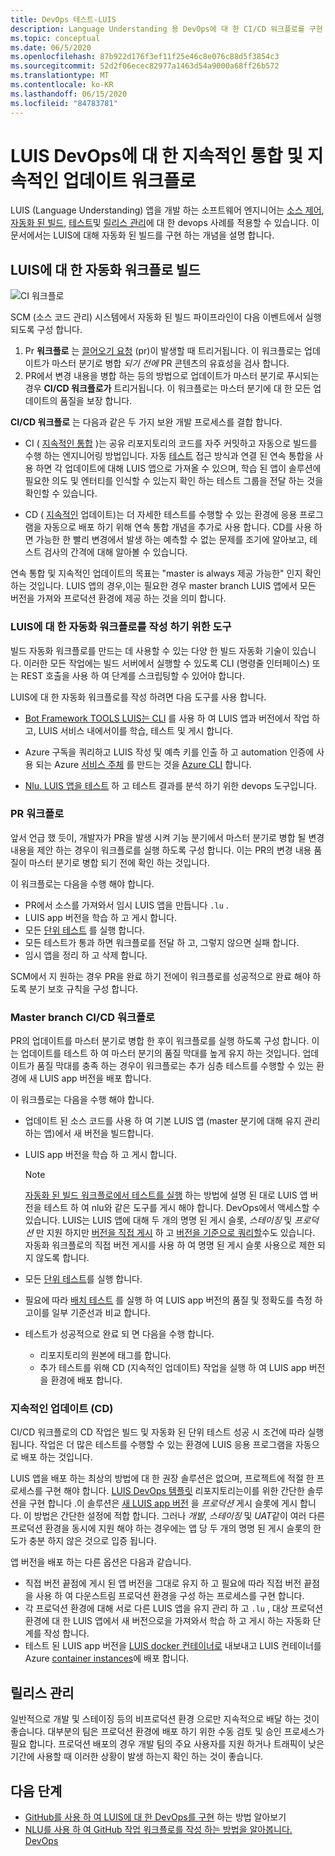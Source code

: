```yaml
---
title: DevOps 테스트-LUIS
description: Language Understanding 용 DevOps에 대 한 CI/CD 워크플로를 구현 하는 방법 (LUIS)
ms.topic: conceptual
ms.date: 06/5/2020
ms.openlocfilehash: 87b922d176f3ef11f25e46c8e076c88d5f3854c3
ms.sourcegitcommit: 52d2f06ecec82977a1463d54a9000a68ff26b572
ms.translationtype: MT
ms.contentlocale: ko-KR
ms.lasthandoff: 06/15/2020
ms.locfileid: "84783781"
---
```

# <a name="continuous-integration-and-continuous-delivery-workflows-for-luis-devops"></a>LUIS DevOps에 대 한 지속적인 통합 및 지속적인 업데이트 워크플로

LUIS (Language Understanding) 앱을 개발 하는 소프트웨어 엔지니어는 [소스 제어](luis-concept-devops-sourcecontrol.md), [자동화 된 빌드](luis-concept-devops-automation.md), [테스트](luis-concept-devops-testing.md)및 [릴리스 관리](luis-concept-devops-automation.md#release-management)에 대 한 devops 사례를 적용할 수 있습니다. 이 문서에서는 LUIS에 대해 자동화 된 빌드를 구현 하는 개념을 설명 합니다.

## <a name="build-automation-workflows-for-luis"></a>LUIS에 대 한 자동화 워크플로 빌드

![CI 워크플로](./media/luis-concept-devops-automation/luis-automation.png)

SCM (소스 코드 관리) 시스템에서 자동화 된 빌드 파이프라인이 다음 이벤트에서 실행 되도록 구성 합니다.

1. Pr **워크플로** 는 [끌어오기 요청](https://help.github.com/github/collaborating-with-issues-and-pull-requests/about-pull-requests) (pr)이 발생할 때 트리거됩니다. 이 워크플로는 업데이트가 마스터 분기로 병합 *되기 전에* PR 콘텐츠의 유효성을 검사 합니다.
1. PR에서 변경 내용을 병합 하는 등의 방법으로 업데이트가 마스터 분기로 푸시되는 경우 **CI/CD 워크플로가** 트리거됩니다. 이 워크플로는 마스터 분기에 대 한 모든 업데이트의 품질을 보장 합니다.

**CI/CD 워크플로** 는 다음과 같은 두 가지 보완 개발 프로세스를 결합 합니다.

* CI ( [지속적인 통합](https://docs.microsoft.com/azure/devops/learn/what-is-continuous-integration) )는 공유 리포지토리의 코드를 자주 커밋하고 자동으로 빌드를 수행 하는 엔지니어링 방법입니다. 자동 [테스트](luis-concept-devops-testing.md) 접근 방식과 연결 된 연속 통합을 사용 하면 각 업데이트에 대해 LUIS 앱으로 가져올 수 있으며, 학습 된 앱이 솔루션에 필요한 의도 및 엔터티를 인식할 수 있는지 확인 하는 테스트 그룹을 전달 하는 것을 확인할 수 있습니다.

* CD ( [지속적인](https://docs.microsoft.com/azure/devops/learn/what-is-continuous-delivery) 업데이트)는 더 자세한 테스트를 수행할 수 있는 환경에 응용 프로그램을 자동으로 배포 하기 위해 연속 통합 개념을 추가로 사용 합니다. CD를 사용 하면 가능한 한 빨리 변경에서 발생 하는 예측할 수 없는 문제를 조기에 알아보고, 테스트 검사의 간격에 대해 알아볼 수 있습니다.

연속 통합 및 지속적인 업데이트의 목표는 "master is always 제공 가능한" 인지 확인 하는 것입니다. LUIS 앱의 경우,이는 필요한 경우 master branch LUIS 앱에서 모든 버전을 가져와 프로덕션 환경에 제공 하는 것을 의미 합니다.

### <a name="tools-for-building-automation-workflows-for-luis"></a>LUIS에 대 한 자동화 워크플로를 작성 하기 위한 도구

빌드 자동화 워크플로를 만드는 데 사용할 수 있는 다양 한 빌드 자동화 기술이 있습니다. 이러한 모든 작업에는 빌드 서버에서 실행할 수 있도록 CLI (명령줄 인터페이스) 또는 REST 호출을 사용 하 여 단계를 스크립팅할 수 있어야 합니다.

LUIS에 대 한 자동화 워크플로를 작성 하려면 다음 도구를 사용 합니다.

* [Bot Framework TOOLS LUIS는 CLI](https://github.com/microsoft/botbuilder-tools/tree/master/packages/LUIS) 를 사용 하 여 LUIS 앱과 버전에서 작업 하 고, LUIS 서비스 내에서이를 학습, 테스트 및 게시 합니다.

* Azure 구독을 쿼리하고 LUIS 작성 및 예측 키를 인출 하 고 automation 인증에 사용 되는 Azure [서비스 주체](https://docs.microsoft.com/cli/azure/ad/sp?view=azure-cli-latest) 를 만드는 것을 [Azure CLI](https://docs.microsoft.com/cli/azure/?view=azure-cli-latest) 합니다.

* [Nlu. ](https://github.com/microsoft/NLU.DevOps) [LUIS 앱을 테스트](luis-concept-devops-testing.md) 하 고 테스트 결과를 분석 하기 위한 devops 도구입니다.

### <a name="the-pr-workflow"></a>PR 워크플로

앞서 언급 했 듯이, 개발자가 PR을 발생 시켜 기능 분기에서 마스터 분기로 병합 될 변경 내용을 제안 하는 경우이 워크플로를 실행 하도록 구성 합니다. 이는 PR의 변경 내용 품질이 마스터 분기로 병합 되기 전에 확인 하는 것입니다.

이 워크플로는 다음을 수행 해야 합니다.

* PR에서 소스를 가져와서 임시 LUIS 앱을 만듭니다 `.lu` .
* LUIS app 버전을 학습 하 고 게시 합니다.
* 모든 [단위 테스트](luis-concept-devops-testing.md) 를 실행 합니다.
* 모든 테스트가 통과 하면 워크플로를 전달 하 고, 그렇지 않으면 실패 합니다.
* 임시 앱을 정리 하 고 삭제 합니다.

SCM에서 지 원하는 경우 PR을 완료 하기 전에이 워크플로를 성공적으로 완료 해야 하도록 분기 보호 규칙을 구성 합니다.

### <a name="the-master-branch-cicd-workflow"></a>Master branch CI/CD 워크플로

PR의 업데이트를 마스터 분기로 병합 한 후이 워크플로를 실행 하도록 구성 합니다. 이는 업데이트를 테스트 하 여 마스터 분기의 품질 막대를 높게 유지 하는 것입니다. 업데이트가 품질 막대를 충족 하는 경우이 워크플로는 추가 심층 테스트를 수행할 수 있는 환경에 새 LUIS app 버전을 배포 합니다.

이 워크플로는 다음을 수행 해야 합니다.

* 업데이트 된 소스 코드를 사용 하 여 기본 LUIS 앱 (master 분기에 대해 유지 관리 하는 앱)에서 새 버전을 빌드합니다.

* LUIS app 버전을 학습 하 고 게시 합니다.

  > [!NOTE]
  > [자동화 된 빌드 워크플로에서 테스트를 실행](luis-concept-devops-testing.md#running-tests-in-an-automated-build-workflow) 하는 방법에 설명 된 대로 LUIS 앱 버전을 테스트 하 여 nlu와 같은 도구를 게시 해야 합니다. DevOps에서 액세스할 수 있습니다. LUIS는 LUIS 앱에 대해 두 개의 명명 된 게시 슬롯, *스테이징* 및 *프로덕션* 만 지원 하지만 [버전을 직접 게시](https://github.com/microsoft/botframework-cli/blob/master/packages/luis/README.md#bf-luisapplicationpublish) 하 고 [버전을 기준으로 쿼리할](https://docs.microsoft.com/azure/cognitive-services/luis/luis-migration-api-v3#changes-by-slot-name-and-version-name)수도 있습니다. 자동화 워크플로의 직접 버전 게시를 사용 하 여 명명 된 게시 슬롯 사용으로 제한 되지 않도록 합니다.

* 모든 [단위 테스트](luis-concept-devops-testing.md)를 실행 합니다.

* 필요에 따라 [배치 테스트](luis-concept-devops-testing.md#how-to-do-unit-testing-and-batch-testing) 를 실행 하 여 LUIS app 버전의 품질 및 정확도를 측정 하 고이를 일부 기준선과 비교 합니다.

* 테스트가 성공적으로 완료 되 면 다음을 수행 합니다.
  * 리포지토리의 원본에 태그를 합니다.
  * 추가 테스트를 위해 CD (지속적인 업데이트) 작업을 실행 하 여 LUIS app 버전을 환경에 배포 합니다.

### <a name="continuous-delivery-cd"></a>지속적인 업데이트 (CD)

CI/CD 워크플로의 CD 작업은 빌드 및 자동화 된 단위 테스트 성공 시 조건에 따라 실행 됩니다. 작업은 더 많은 테스트를 수행할 수 있는 환경에 LUIS 응용 프로그램을 자동으로 배포 하는 것입니다.

LUIS 앱을 배포 하는 최상의 방법에 대 한 권장 솔루션은 없으며, 프로젝트에 적절 한 프로세스를 구현 해야 합니다. [LUIS DevOps 템플릿](https://github.com/Azure-Samples/LUIS-DevOps-Template) 리포지토리는이를 위한 간단한 솔루션을 구현 합니다 .이 솔루션은 [새 LUIS app 버전](https://docs.microsoft.com/azure/cognitive-services/luis/luis-how-to-publish-app) 을 *프로덕션* 게시 슬롯에 게시 합니다. 이 방법은 간단한 설정에 적합 합니다. 그러나 *개발*, *스테이징* 및 *UAT*같이 여러 다른 프로덕션 환경을 동시에 지원 해야 하는 경우에는 앱 당 두 개의 명명 된 게시 슬롯의 한도가 충분 하지 않은 것으로 입증 됩니다.

앱 버전을 배포 하는 다른 옵션은 다음과 같습니다.

* 직접 버전 끝점에 게시 된 앱 버전을 그대로 유지 하 고 필요에 따라 직접 버전 끝점을 사용 하 여 다운스트림 프로덕션 환경을 구성 하는 프로세스를 구현 합니다.
* 각 프로덕션 환경에 대해 서로 다른 LUIS 앱을 유지 관리 하 고 `.lu` , 대상 프로덕션 환경에 대 한 LUIS 앱에서 새 버전으로을 가져와서 학습 하 고 게시 하는 자동화 단계를 작성 합니다.
* 테스트 된 LUIS app 버전을 [LUIS docker 컨테이너로](https://docs.microsoft.com/azure/cognitive-services/luis/luis-container-howto?tabs=v3) 내보내고 LUIS 컨테이너를 Azure [container instances](https://docs.microsoft.com/azure/container-instances/)에 배포 합니다.

## <a name="release-management"></a>릴리스 관리

일반적으로 개발 및 스테이징 등의 비프로덕션 환경 으로만 지속적으로 배달 하는 것이 좋습니다. 대부분의 팀은 프로덕션 환경에 배포 하기 위한 수동 검토 및 승인 프로세스가 필요 합니다. 프로덕션 배포의 경우 개발 팀의 주요 사용자를 지원 하거나 트래픽이 낮은 기간에 사용할 때 이러한 상황이 발생 하는지 확인 하는 것이 좋습니다.

## <a name="next-steps"></a>다음 단계

* [GitHub를 사용 하 여 LUIS에 대 한 DevOps를 구현](luis-how-to-devops-with-github.md) 하는 방법 알아보기
* [NLU를 사용 하 여 GitHub 작업 워크플로를 작성 하는 방법을 알아봅니다. DevOps](https://github.com/Azure-Samples/LUIS-DevOps-Template/blob/master/docs/4-pipeline.md)
